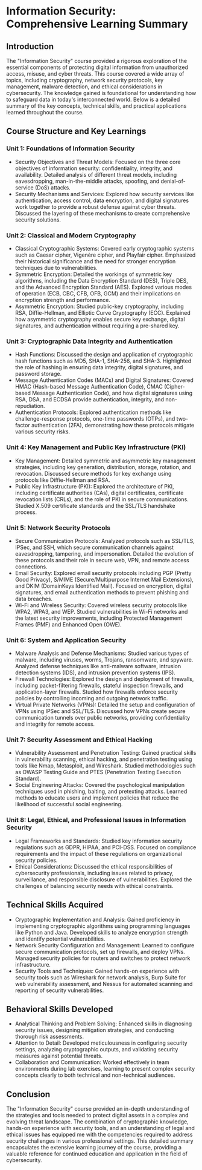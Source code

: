 # Information Security: Comprehensive Learning Summary
## Introduction 
The "Information Security" course provided a rigorous exploration of the essential components of protecting digital information from unauthorized access, misuse, and cyber threats. This course covered a wide array of topics, including cryptography, network security protocols, key management, malware detection, and ethical considerations in cybersecurity. The knowledge gained is foundational for understanding how to safeguard data in today's interconnected world. Below is a detailed summary of the key concepts, technical skills, and practical applications learned throughout the course.

## Course Structure and Key Learnings
### Unit 1: Foundations of Information Security
- Security Objectives and Threat Models: Focused on the three core objectives of information security: confidentiality, integrity, and availability. Detailed analysis of different threat models, including eavesdropping, man-in-the-middle attacks, spoofing, and denial-of-service (DoS) attacks.
- Security Mechanisms and Services: Explored how security services like authentication, access control, data encryption, and digital signatures work together to provide a robust defense against cyber threats. Discussed the layering of these mechanisms to create comprehensive security solutions.

### Unit 2: Classical and Modern Cryptography
- Classical Cryptographic Systems: Covered early cryptographic systems such as Caesar cipher, Vigenère cipher, and Playfair cipher. Emphasized their historical significance and the need for stronger encryption techniques due to vulnerabilities.
- Symmetric Encryption: Detailed the workings of symmetric key algorithms, including the Data Encryption Standard (DES), Triple DES, and the Advanced Encryption Standard (AES). Explored various modes of operation (ECB, CBC, CFB, OFB, GCM) and their implications on encryption strength and performance.
- Asymmetric Encryption: Studied public-key cryptography, including RSA, Diffie-Hellman, and Elliptic Curve Cryptography (ECC). Explained how asymmetric cryptography enables secure key exchange, digital signatures, and authentication without requiring a pre-shared key.

### Unit 3: Cryptographic Data Integrity and Authentication
- Hash Functions: Discussed the design and application of cryptographic hash functions such as MD5, SHA-1, SHA-256, and SHA-3. Highlighted the role of hashing in ensuring data integrity, digital signatures, and password storage.
- Message Authentication Codes (MACs) and Digital Signatures: Covered HMAC (Hash-based Message Authentication Code), CMAC (Cipher-based Message Authentication Code), and how digital signatures using RSA, DSA, and ECDSA provide authentication, integrity, and non-repudiation.
- Authentication Protocols: Explored authentication methods like challenge-response protocols, one-time passwords (OTPs), and two-factor authentication (2FA), demonstrating how these protocols mitigate various security risks.

### Unit 4: Key Management and Public Key Infrastructure (PKI)
- Key Management: Detailed symmetric and asymmetric key management strategies, including key generation, distribution, storage, rotation, and revocation. Discussed secure methods for key exchange using protocols like Diffie-Hellman and RSA.
- Public Key Infrastructure (PKI): Explored the architecture of PKI, including certificate authorities (CAs), digital certificates, certificate revocation lists (CRLs), and the role of PKI in secure communications. Studied X.509 certificate standards and the SSL/TLS handshake process.

### Unit 5: Network Security Protocols
- Secure Communication Protocols: Analyzed protocols such as SSL/TLS, IPSec, and SSH, which secure communication channels against eavesdropping, tampering, and impersonation. Detailed the evolution of these protocols and their role in secure web, VPN, and remote access connections.
- Email Security: Explored email security protocols including PGP (Pretty Good Privacy), S/MIME (Secure/Multipurpose Internet Mail Extensions), and DKIM (DomainKeys Identified Mail). Focused on encryption, digital signatures, and email authentication methods to prevent phishing and data breaches.
- Wi-Fi and Wireless Security: Covered wireless security protocols like WPA2, WPA3, and WEP. Studied vulnerabilities in Wi-Fi networks and the latest security improvements, including Protected Management Frames (PMF) and Enhanced Open (OWE).

### Unit 6: System and Application Security
- Malware Analysis and Defense Mechanisms: Studied various types of malware, including viruses, worms, Trojans, ransomware, and spyware. Analyzed defense techniques like anti-malware software, intrusion detection systems (IDS), and intrusion prevention systems (IPS).
- Firewall Technologies: Explored the design and deployment of firewalls, including packet-filtering firewalls, stateful inspection firewalls, and application-layer firewalls. Studied how firewalls enforce security policies by controlling incoming and outgoing network traffic.
- Virtual Private Networks (VPNs): Detailed the setup and configuration of VPNs using IPSec and SSL/TLS. Discussed how VPNs create secure communication tunnels over public networks, providing confidentiality and integrity for remote access.

### Unit 7: Security Assessment and Ethical Hacking
- Vulnerability Assessment and Penetration Testing: Gained practical skills in vulnerability scanning, ethical hacking, and penetration testing using tools like Nmap, Metasploit, and Wireshark. Studied methodologies such as OWASP Testing Guide and PTES (Penetration Testing Execution Standard).
- Social Engineering Attacks: Covered the psychological manipulation techniques used in phishing, baiting, and pretexting attacks. Learned methods to educate users and implement policies that reduce the likelihood of successful social engineering.

### Unit 8: Legal, Ethical, and Professional Issues in Information Security
- Legal Frameworks and Standards: Studied key information security regulations such as GDPR, HIPAA, and PCI-DSS. Focused on compliance requirements and the impact of these regulations on organizational security policies.
- Ethical Considerations: Discussed the ethical responsibilities of cybersecurity professionals, including issues related to privacy, surveillance, and responsible disclosure of vulnerabilities. Explored the challenges of balancing security needs with ethical constraints.

## Technical Skills Acquired
- Cryptographic Implementation and Analysis: Gained proficiency in implementing cryptographic algorithms using programming languages like Python and Java. Developed skills to analyze encryption strength and identify potential vulnerabilities.
- Network Security Configuration and Management: Learned to configure secure communication protocols, set up firewalls, and deploy VPNs. Managed security policies for routers and switches to protect network infrastructure.
- Security Tools and Techniques: Gained hands-on experience with security tools such as Wireshark for network analysis, Burp Suite for web vulnerability assessment, and Nessus for automated scanning and reporting of security vulnerabilities.

## Behavioral Skills Developed
- Analytical Thinking and Problem Solving: Enhanced skills in diagnosing security issues, designing mitigation strategies, and conducting thorough risk assessments.
- Attention to Detail: Developed meticulousness in configuring security settings, analyzing cryptographic outputs, and validating security measures against potential threats.
- Collaboration and Communication: Worked effectively in team environments during lab exercises, learning to present complex security concepts clearly to both technical and non-technical audiences.

## Conclusion
The "Information Security" course provided an in-depth understanding of the strategies and tools needed to protect digital assets in a complex and evolving threat landscape. The combination of cryptographic knowledge, hands-on experience with security tools, and an understanding of legal and ethical issues has equipped me with the competencies required to address security challenges in various professional settings. This detailed summary encapsulates the extensive learning journey of the course, providing a valuable reference for continued education and application in the field of cybersecurity.
